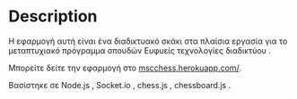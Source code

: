 # Description

Η εφαρμογή αυτή είναι ένα διαδικτυακό σκάκι στα πλαίσια εργασία για το μεταπτυχιακό πρόγραμμα σπουδών Ευφυείς τεχνολογίες διαδικτύου .

Μπορείτε δείτε την εφαρμογή στο  [mscchess.herokuapp.com/](http://mscchess.herokuapp.com/).

Βασίστηκε σε Node.js , Socket.io , chess.js , chessboard.js .










